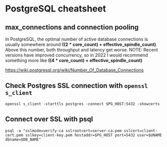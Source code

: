 # PostgreSQL cheatsheet

## max_connections and connection pooling
 In PostgreSQL, the optimal number of active database connections is usually somewhere around **((2 \* core_count) + effective_spindle_count)**. Above this number, both throughput and latency get worse. NOTE: Recent versions have improved concurrency, so in 2022 I would recommend something more like **((4 \* core_count) + effective_spindle_count)**

 https://wiki.postgresql.org/wiki/Number_Of_Database_Connections

## Check Postgres SSL connection with `openssl s_client`
```
openssl s_client -starttls postgres -connect $PG_HOST:5432 -showcerts
```

## Connect over SSL with psql
```
psql -a "sslmode=verify-ca sslrootcert=server-ca.pem sslcert=client-cert.pem sslkey=client-key.pem hostaddr=$PG_HOST port=5432 user=$UNAME dbname=$DB_NAME"
```
